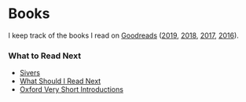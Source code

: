 # Books

I keep track of the books I read on [Goodreads](https://www.goodreads.com/review/list/13805829) \([2019](https://www.goodreads.com/user_challenges/16407396), [2018](https://www.goodreads.com/user_challenges/10275606), [2017](https://www.goodreads.com/user_challenges/7874515), [2016](https://www.goodreads.com/user_challenges/4880020)\).

### What to Read Next

* [Sivers](https://sivers.org/book?sort=date)
* [What Should I Read Next](https://www.whatshouldireadnext.com)
* [Oxford Very Short Introductions](https://global.oup.com/academic/content/series/v/very-short-introductions-vsi/?cc=de&lang=en&type=listing&subjectcode1=1804195%7CSCI00010&prevNumResPerPage=20&prevSortField=1&sortField=1&resultsPerPage=100&start=0)









